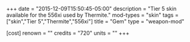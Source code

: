 +++
date = "2015-12-09T15:50:45-05:00"
description = "Tier 5 skin available for the 556xi used by Thermite."
mod-types = "skin"
tags = ["skin","Tier 5","Thermite","556xi"]
title = "Gem"
type = "weapon-mod"

[cost]
  renown = ""
  credits = "720"
  units = ""
+++
